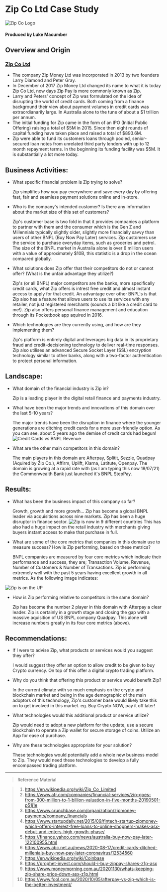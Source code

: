 # Zip Co Ltd Case Study
![Zip Co Logo](https://zip.co/nz/wp-content/uploads/2019/11/Primary-Logo-Colour-600x249.png)

#### Produced by Luke Macumber

## Overview and Origin

### [Zip Co Ltd](https://zip.co/au)
* The company Zip Money Ltd was incorporated in 2013 by two founders Larry Diamond and Peter Gray.
* In December of 2017 Zip Money Ltd changed its name to what it is today Zip Co Ltd, now days Zip Pay is more commonly known as Zip.
* Larry and Peters' concept of Zip was formulated on the idea of disrupting the world of credit cards. Both coming from a finance background their view about payment volumes in credit cards was extraordianarily large.  In Australia alone to the tune of about a $1 trillion per annum.
* The initial funding for Zip came in the form of an IPO (Initial Public Offering) raising a total of $5M in 2015.  Since then eight rounds of capital funding have taken place and raised a total of $893.6M.
* Zip were able to fund its customers loans through pooled, senior-secured loan notes from unrelated third party lenders with up to 12 month repayment terms.  In the beginning its funding facility was $5M.  It is substantially a lot more today.

## Business Activities:
* What specific financial problem is Zip trying to solve?
    
    Zip simplifies how you pay everywhere and save every day by offering fast, fair and seamless payment solutions online and in-store.
* Who is the company's intended customer? Is there any information about the market size of this set of customers?
    
    Zip's customer base is two fold in that it provides companies a platform to partner with them and the consumer which is the Gen  Z and Millennials typically slightly older, slightly more financially savvy than users of other BNPL (Buy Now Pay Later) services.  Zip customers use the service to purchase everyday items, such as groceries and petrol.
The size of the BNPL market in Australia alone is over 6 million users with a value of approximately $10B, this statistic is a drop in the ocean compared globally.
* What solutions does Zip offer that their competitors do not or cannot offer? (What is the unfair advantage they utilize?)

    Zip's (or all BNPL) major competitors are the banks, more specifically credit cards, what Zip offers is intrest free credit and almost instant access to apply for that credit.
An advantage over other BNPL's is that Zip also has a feature that allows users to use its services with any retailer, not just registered merchants (sounds a bit like a credit card to me!).
Zip also offers personal finance management and education through its Pocketbook app aquired in 2016.
* Which technologies are they currently using, and how are they implementing them?
    
    Zip's platform is entirely digital and leverages big data in its proprietary fraud and credit-decisioning technology to deliver real-time responses.  
    Zip also utilises an advanced Secure Socket Layer (SSL) encryption technology similar to other banks, along with a two-factor authentication to protect personal information.
    

## Landscape:
* What domain of the financial industry is Zip in?

    Zip is a leading player in the digital retail finance and payments industry.

* What have been the major trends and innovations of this domain over the last 5-10 years?

    The major trends have been the disruption in finance where the younger generations are ditching credit cards for a more user-friendly option. As you can see, about 5 years ago the demise of credit cards had begun! 
![Credit Cards vs BNPL Revenue](https://live-production.wcms.abc-cdn.net.au/a865cf3a1dcc86cd14bfea0063fcc6c5?impolicy=wcms_crop_resize&cropH=921&cropW=1640&xPos=137&yPos=71&width=862&height=485)


* What are the other main competitors in this domain?
    
    The main players in this domain are Afterpay, Splitit, Sezzle, Quadpay (Aquired by Zip Co.), Affirm, Uplift, Klarna, Latitute, Openpay. The domain is growing at a rapid rate with (as I am typing this now 18/07/21) the Commonwealth Bank just launched it's BNPL StepPay.

## Results:
* What has been the business impact of this company so far?

    Growth, growth and more growth... Zip has become a global BNPL leader via acquisitions across nine markets.  Zip has been a huge disruptor in finance sector.
    ![Zip is now in 9 different countries](https://i0.wp.com/prophet-invest.com/wp-content/uploads/2021/03/image-2.png?w=934&ssl=1)
    This has also had a huge impact on the retail industry with merchants giving buyers instant access to make that purchase in full.


* What are some of the core metrics that companies in this domain use to measure success?  How is Zip performing, based on these metrics?

    BNPL companies are measured by four core metrics which indicate their performance and success, they are; Transaction Volume, Revenue, Number of Customers & Number of Transactions.  Zip is performing extremely well with the past 5 years having excellent growth in all metrics.  As the following image indicates:

![Zip is on the UP](https://2sdyuft3m8u44r50x3q3y1b1-wpengine.netdna-ssl.com/wp-content/uploads/2020/11/asx-z1p-growth-statistics.jpg)

* How is Zip performing relative to competitors in the same domain?

    Zip has become the number 2 player in this domain with Afterpay a clear leader.  Zip is certainly in a growth stage and closing the gap with a massive aquisition of US BNPL company Quadpay. This alone will increase numbers greatly in its four core metrics (above).

## Recommendations:
* If I were to advise Zip, what products or services would you suggest they offer?

    I would suggest they offer an option to allow credit to be given to buy Crypto currency.  On top of this offer a digital crypto trading platform.

* Why do you think that offering this product or service would benefit Zip?

    In the current climate with so much emphasis on the crypto and blockchain market and being in the age demographic of the main adoptors of this technology, Zip's customer base would likely take this on to get involved in this market. eg. Buy Crypto NOW, pay it off later!

* What technologies would this additional product or service utilize?

    Zip would need to adopt a new platform for the update, use a secure blockchain to operate a Zip wallet for secure storage of coins.  Utilize an App for ease of purchase. 

* Why are these technologies appropriate for your solution?

    These technologies would potentially add a whole new business model to Zip.  They would need these technologies to develop a fully encompassed trading platform.

___
>Reference Material

>1. https://en.wikipedia.org/wiki/Zip_Co_Limited
>2. https://www.afr.com/companies/financial-services/zip-goes-from-300-million-to-1-billion-valuation-in-five-months-20190501-p51j1e
>3. https://www.crunchbase.com/organization/zipmoney-payments/company_financials
>4. https://www.startupdaily.net/2015/09/fintech-startup-zipmoney-which-offers-interest-free-loans-to-online-shoppers-makes-asx-debut-and-enters-high-growth-phase/
>5. https://finance.yahoo.com/news/australia-buy-now-pay-later-122100955.html
>6. https://www.abc.net.au/news/2020-08-17/credit-cards-ditched-millenials-buy-now-pay-later-coronavirus/12534560
>7. https://en.wikipedia.org/wiki/Coinbase
>8. https://prophet-invest.com/should-i-buy-zippay-shares-z1p-asx
>9. https://www.moneymorning.com.au/20201130/whats-keeping-zip-share-price-down-asx-z1p.html
>10. https://www.fool.com.au/2020/10/05/afterpay-vs-zip-which-is-the-better-investment/
